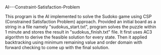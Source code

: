 AI---Constraint-Satisfaction-Problem

This program is the AI implemented to solve the Sudoko game using CSP (Constrained Satisfaction Problem) approach. Provided an initial board as a string in a file namely "sudokus_start.txt", program solves the puzzle within 1 minute and stores the result in "sudokus_finish.txt" file. It first uses AC3 algorithm to derive the feasible solution for every state. Then it applied backtracking using minimum remaining value and order domain with forward checking to come up with the final solution.
